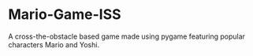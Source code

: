# Mario-Game-ISS
A cross-the-obstacle based game made using pygame featuring popular characters Mario and Yoshi.
